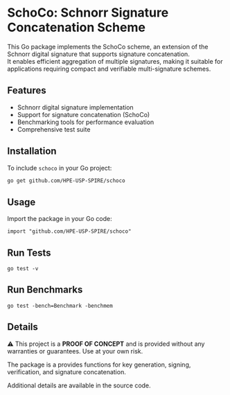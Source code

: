 # SchoCo: Schnorr Signature Concatenation Scheme

This Go package implements the SchoCo scheme, an extension of the Schnorr digital signature that supports signature concatenation.  
It enables efficient aggregation of multiple signatures, making it suitable for applications requiring compact and verifiable multi-signature schemes.

## Features

- Schnorr digital signature implementation
- Support for signature concatenation (SchoCo)
- Benchmarking tools for performance evaluation
- Comprehensive test suite

## Installation

To include `schoco` in your Go project:

```bash
go get github.com/HPE-USP-SPIRE/schoco
```

## Usage  

Import the package in your Go code:

```
import "github.com/HPE-USP-SPIRE/schoco"
```

## Run Tests  

```
go test -v
```

## Run Benchmarks

```
go test -bench=Benchmark -benchmem
```

## Details

⚠️ This project is a **PROOF OF CONCEPT** and is provided without any warranties or guarantees. Use at your own risk.  

The package is a  provides functions for key generation, signing, verification, and signature concatenation.

Additional details are available in the source code.  




